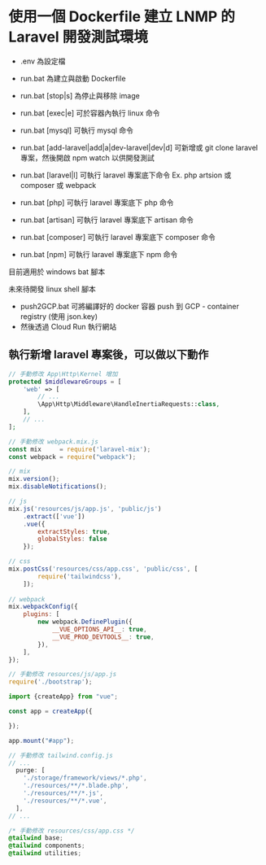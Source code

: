 # 使用一個 Dockerfile 建立 LNMP 的 Laravel 開發測試環境

* .env 為設定檔
* run.bat 為建立與啟動 Dockerfile
* run.bat [stop|s] 為停止與移除 image
* run.bat [exec|e] 可於容器內執行 linux 命令
* run.bat [mysql]  可執行 mysql 命令

* run.bat [add-laravel|add|a|dev-laravel|dev|d] 可新增或 git clone laravel 專案，然後開啟 npm watch 以供開發測試
* run.bat [laravel|l] 可執行 laravel 專案底下命令 Ex. php artsion 或 composer 或 webpack
* run.bat [php]       可執行 laravel 專案底下 php      命令
* run.bat [artisan]   可執行 laravel 專案底下 artisan  命令
* run.bat [composer]  可執行 laravel 專案底下 composer 命令
* run.bat [npm]       可執行 laravel 專案底下 npm      命令

目前適用於 windows bat 腳本

未來待開發 linux shell 腳本

* push2GCP.bat 可將編譯好的 docker 容器 push 到 GCP - container registry (使用 json.key)
* 然後透過 Cloud Run 執行網站

## 執行新增 laravel 專案後，可以做以下動作 ##
```php
// 手動修改 App\Http\Kernel 增加
protected $middlewareGroups = [
	'web' => [
	    // ...
	    \App\Http\Middleware\HandleInertiaRequests::class,
	],
	// ...
];
```

```js
// 手動修改 webpack.mix.js
const mix     = require('laravel-mix');
const webpack = require("webpack");

// mix
mix.version();
mix.disableNotifications();

// js
mix.js('resources/js/app.js', 'public/js')
    .extract(['vue'])
    .vue({
        extractStyles: true,
        globalStyles: false
    });

// css
mix.postCss('resources/css/app.css', 'public/css', [
        require('tailwindcss'),
    ]);
    
// webpack
mix.webpackConfig({
    plugins: [
        new webpack.DefinePlugin({
            __VUE_OPTIONS_API__: true,
            __VUE_PROD_DEVTOOLS__: true,
        }),
    ],
});
```

```js
// 手動修改 resources/js/app.js
require('./bootstrap');

import {createApp} from "vue";

const app = createApp({

});

app.mount("#app");
```

```js
// 手動修改 tailwind.config.js
// ...
  purge: [
    './storage/framework/views/*.php',
    './resources/**/*.blade.php',
    './resources/**/*.js',
    './resources/**/*.vue',
  ],
// ...
```

```css
/* 手動修改 resources/css/app.css */
@tailwind base;
@tailwind components;
@tailwind utilities;
```